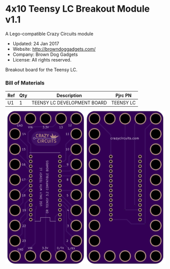 <!--- start title --->
# 4x10 Teensy LC Breakout Module v1.1
A Lego-compatible Crazy Circuits module

- Updated: 24 Jan 2017
- Website: http://browndoggadgets.com/
- Company: Brown Dog Gadgets
- License: All rights reserved.

<!--- end title --->
Breakout board for the Teensy LC.

### Bill of Materials

<!--- bom start --->
|Ref|Qty|Description|Pjrc PN|
|---|---|-----------|------|
|U1|1|TEENSY LC DEVELOPMENT BOARD|TEENSY LC|

<!--- bom end --->

![Gerber Preview](preview.png)


